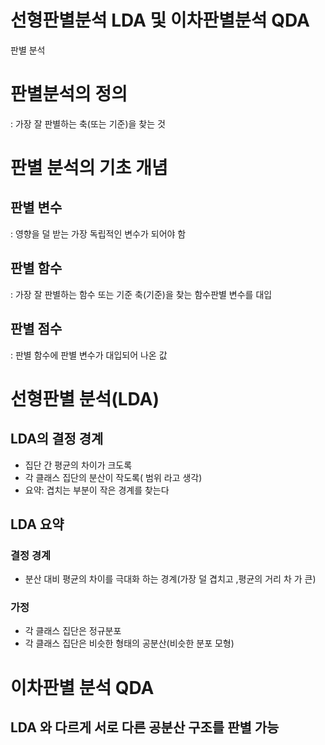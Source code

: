 # 선형판별분석 LDA 및 이차판별분석 QDA

판별 분석

# 판별분석의 정의
: 가장 잘 판별하는 축(또는 기준)을 찾는 것 

# 판별 분석의 기초 개념
## 판별 변수
: 영향을 덜 받는 가장 독립적인 변수가 되어야 함
## 판별 함수
: 가장 잘 판별하는 함수 또는 기준 축(기준)을 찾는 함수판별 변수를 대입
## 판별 점수
: 판별 함수에 판별 변수가 대입되어 나온 값



# 선형판별 분석(LDA)
## LDA의 결정 경계
- 집단 간 평균의 차이가 크도록
- 각 클래스 집단의 분산이 작도록( 범위 라고 생각)
-  요약:  겹치는 부분이 작은 경계를 찾는다


## LDA 요약
### 결정 경계
- 분산 대비 평균의 차이를 극대화 하는 경계(가장 덜 겹치고 ,평균의 거리 차 가 큰)
### 가정
- 각 클래스 집단은 정규분포
- 각 클래스 집단은 비슷한 형태의 공분산(비슷한 분포 모형)


# 이차판별 분석 QDA
## LDA 와 다르게 서로 다른 공분산 구조를 판별 가능
